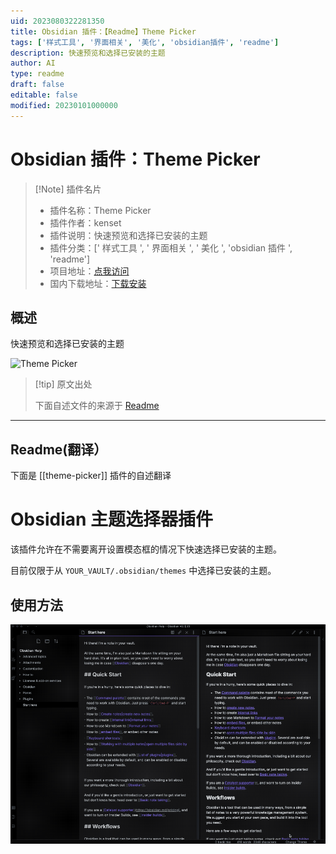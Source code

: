 ```yaml
---
uid: 2023080322281350
title: Obsidian 插件：【Readme】Theme Picker
tags: ['样式工具', '界面相关', '美化', 'obsidian插件', 'readme']
description: 快速预览和选择已安装的主题
author: AI
type: readme
draft: false
editable: false
modified: 20230101000000
---
```


# Obsidian 插件：Theme Picker

> [!Note] 插件名片
> - 插件名称：Theme Picker
> - 插件作者：kenset
> - 插件说明：快速预览和选择已安装的主题
> - 插件分类：[' 样式工具 ', ' 界面相关 ', ' 美化 ', 'obsidian 插件 ', 'readme']
> - 项目地址：[点我访问](https://github.com/kenset/obsidian-theme-picker)
> - 国内下载地址：[下载安装](https://pkmer.cn/products/plugin/pluginMarket/?theme-picker)

## 概述

快速预览和选择已安装的主题

![Theme Picker](https://cdn.pkmer.cn/covers/theme-picker.PNG!pkmer)

> [!tip] 原文出处
>
>下面自述文件的来源于 [Readme](https://ghproxy.net/https://raw.githubusercontent.com/kenset/obsidian-theme-picker/next/README.md)
>

---

## Readme(翻译）

下面是 [[theme-picker]] 插件的自述翻译

# Obsidian 主题选择器插件

该插件允许在不需要离开设置模态框的情况下快速选择已安装的主题。

目前仅限于从 `YOUR_VAULT/.obsidian/themes` 中选择已安装的主题。

## 使用方法

![插件使用GIF](https://raw.githubusercontent.com/kenset/obsidian-theme-picker/next/obsidian-theme-picker-usage.gif)

